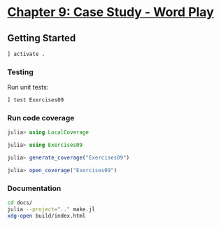 # [Chapter 9: Case Study - Word Play](https://benlauwens.github.io/ThinkJulia.jl/latest/book.html#chap09)

## Getting Started

```julia
] activate .
```

### Testing

Run unit tests:

```julia
] test Exercises09
```

### Run code coverage

```julia
julia> using LocalCoverage

julia> using Exercises09

julia> generate_coverage("Exercises09")

julia> open_coverage("Exercises09")
```

### Documentation

```bash
cd docs/
julia --project=".." make.jl
xdg-open build/index.html
```
